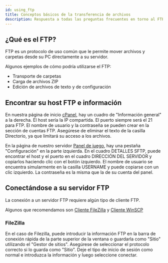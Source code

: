 ```yaml
---
id: using_ftp
title: Conceptos básicos de la transferencia de archivos
description: Respuesta a todas las preguntas frecuentes en torno al FTP.
---
```


## ¿Qué es el FTP?

FTP es un protocolo de uso común que le permite mover archivos y carpetas desde su PC directamente a su servidor.

Algunos ejemplos de cómo podría utilizarse el FTP:

- Transporte de carpetas
- Carga de archivos ZIP
- Edición de archivos de texto y de configuración

## Encontrar su host FTP e información

En nuestra página de inicio [cPanel](https://hrzn.link/cpanel), hay un cuadro de "Información general" a la derecha.
El host sería la IP compartida.
El puerto siempre será el 21 para FTP.
El nombre de usuario y la contraseña se pueden crear en la sección de cuentas FTP.
Asegúrese de eliminar el texto de la casilla Directorio, ya que limitará su acceso a los archivos.

En la página de nuestro servidor [Panel de juego](https://hrzn.link/panel), hay una pestaña "Configuración" en la parte izquierda.
En el cuadro DETALLES SFTP, puede encontrar el host y el puerto en el cuadro DIRECCIÓN DEL SERVIDOR y copiarlos haciendo clic con el botón izquierdo.
El nombre de usuario se encuentra simularmente en la casilla USERNAME y puede copiarse con un clic izquierdo.
La contraseña es la misma que la de su cuenta del panel.

## Conectándose a su servidor FTP

La conexión a un servidor FTP requiere algún tipo de cliente FTP.

Algunos que recomendamos son [Cliente FileZilla](https://filezilla-project.org/download.php?type=client) y [Cliente WinSCP](https://winscp.net/eng/download.php)

### FileZilla

En el caso de Filezilla, puede introducir la información FTP en la barra de conexión rápida de la parte superior de la ventana o guardarla como "Sitio" utilizando el "Gestor de sitios".
Asegúrese de seleccionar el protocolo correcto si lo guarda como "Sitio".
Deje el tipo de inicio de sesión como normal e introduzca la información y luego seleccione conectar.
